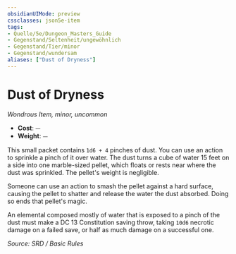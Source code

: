 ```yaml
---
obsidianUIMode: preview
cssclasses: json5e-item
tags:
- Quelle/5e/Dungeon_Masters_Guide
- Gegenstand/Seltenheit/ungewöhnlich
- Gegenstand/Tier/minor
- Gegenstand/wundersam
aliases: ["Dust of Dryness"]
---
```

# Dust of Dryness
*Wondrous Item, minor, uncommon*  

- **Cost**: ⏤
- **Weight**: ⏤

This small packet contains `1d6 + 4` pinches of dust. You can use an action to sprinkle a pinch of it over water. The dust turns a cube of water 15 feet on a side into one marble-sized pellet, which floats or rests near where the dust was sprinkled. The pellet's weight is negligible.

Someone can use an action to smash the pellet against a hard surface, causing the pellet to shatter and release the water the dust absorbed. Doing so ends that pellet's magic.

An elemental composed mostly of water that is exposed to a pinch of the dust must make a DC 13 Constitution saving throw, taking `10d6` necrotic damage on a failed save, or half as much damage on a successful one.

*Source: SRD / Basic Rules*